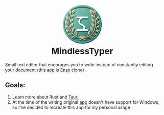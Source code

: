 <h1 align="center">
  <br>
  <img src="https://raw.githubusercontent.com/Nik4ant/tauri-mindless-typer/main/src-tauri/icons/128x128.png" alt="MindlessTyper logo is gone...Is it?" width="128" />
  <br>
  MindlessTyper
  <br>
</h1>

Small text editor that encorages you to write instead of constantly editing your document (this app is [Enso](https://enso.sonnet.io/) clone)

## Goals:
1. Learn more about Rust and [Tauri](https://github.com/tauri-apps/tauri)
2. At the time of the writing original [app](https://enso.sonnet.io/) doesn't have support for Windows, so I've decided to recreate this app for my personal usage